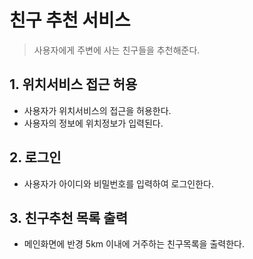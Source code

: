 # 친구 추천 서비스
> 사용자에게 주변에 사는 친구들을 추천해준다.

## 1. 위치서비스 접근 허용
- 사용자가 위치서비스의 접근을 허용한다.
- 사용자의 정보에 위치정보가 입력된다. 

## 2. 로그인
- 사용자가 아이디와 비밀번호를 입력하여 로그인한다. 

## 3. 친구추천 목록 출력 
- 메인화면에 반경 5km 이내에 거주하는 친구목록을 출력한다. 
